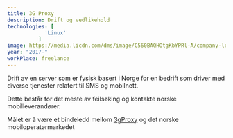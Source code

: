 ```yaml
---
title: 3G Proxy
description: Drift og vedlikehold
technologies: [
            'Linux'
          ]
image: https://media.licdn.com/dms/image/C560BAQHOtgKbYPRl-A/company-logo_200_200/0?e=2159024400&v=beta&t=DdBIzHQEoObqEQefFfb1riLbHDQ8w-VrqFpMSozGwxw
year: "2017-"
workPlace: freelance
---
```


Drift av en server som er fysisk basert i Norge for en bedrift som
driver med diverse tjenester relatert til SMS og mobilnett.

Dette består for det meste av feilsøking og kontakte norske mobilleverandører.

Målet er å være et bindeledd mellom [3gProxy](https://3gproxy.com/) og det norske mobiloperatørmarkedet